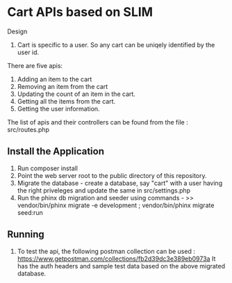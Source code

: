 # Cart APIs based on SLIM

Design

1. Cart is specific to a user. So any cart can be uniqely identified by the user id.

There are five apis:

1. Adding an item to the cart
2. Removing an item from the cart
3. Updating the count of an item in the cart.
4. Getting all the items from the cart.
5. Getting the user information.

The list of apis and their controllers can be found from the file : src/routes.php

## Install the Application

1. Run composer install
2. Point the web server root to the public directory of this repository.
3. Migrate the database - create a database, say "cart" with a user having the right priveleges and update the same in src/settings.php
4. Run the phinx db migration and seeder using commands - >> vendor/bin/phinx migrate -e development ; vendor/bin/phinx migrate seed:run

## Running

1. To test the api, the following postman collection can be used : https://www.getpostman.com/collections/fb2d39dc3e389eb0973a It has the auth headers and sample test data based on the above migrated database.
